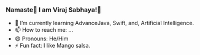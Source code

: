 ### Namaste🙏 I am Viraj Sabhaya!👋
<!-- - 🔭 I’m currently working on Web_Poker -->
- 🌱 I’m currently learning AdvanceJava, Swift, and, Artificial Intelligence.
- 📫 How to reach me: ...
- 😄 Pronouns: He/Him
- ⚡ Fun fact: I like Mango salsa.
<!-- - 👯 I’m looking to collaborate on ... 
- 🤔 I’m looking for help with ...
- 💬 Ask me about ...   -->
